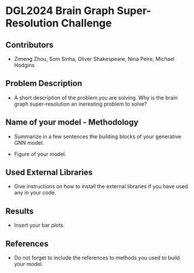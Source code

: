 # DGL2024 Brain Graph Super-Resolution Challenge

## Contributors

- Zimeng Zhou, Som Sinha, Oliver Shakespeare, Nina Peire, Michael Hodgins

## Problem Description

- A short description of the problem you are solving. Why is the brain graph super-resolution an ineresting problem to solve?

## Name of your model - Methodology

- Summarize in a few sentences the building blocks of your generative GNN model.

- Figure of your model.

## Used External Libraries

- Give instructions on how to install the external libraries if you have used any in your code.

## Results

- Insert your bar plots.

## References

- Do not forget to include the references to methods you used to build your model.
